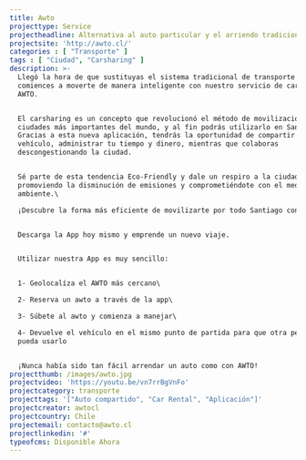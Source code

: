 ```yaml
---
title: Awto
projecttype: Service
projectheadline: Alternativa al auto particular y el arriendo tradicional
projectsite: 'http://awto.cl/'
categories : [ "Transporte" ] 
tags : [ "Ciudad", "Carsharing" ] 
description: >-
  Llegó la hora de que sustituyas el sistema tradicional de transporte y
  comiences a moverte de manera inteligente con nuestro servicio de carsharing
  AWTO.


  El carsharing es un concepto que revolucionó el método de movilización en las
  ciudades más importantes del mundo, y al fin podrás utilizarlo en Santiago.
  Gracias a esta nueva aplicación, tendrás la oportunidad de compartir un mismo
  vehículo, administrar tu tiempo y dinero, mientras que colaboras
  descongestionando la ciudad.


  Sé parte de esta tendencia Eco-Friendly y dale un respiro a la ciudad,
  promoviendo la disminución de emisiones y comprometiéndote con el medio
  ambiente.\

  ¡Descubre la forma más eficiente de movilizarte por todo Santiago con AWTO!


  Descarga la App hoy mismo y emprende un nuevo viaje.


  Utilizar nuestra App es muy sencillo:


  1- Geolocalíza el AWTO más cercano\

  2- Reserva un awto a través de la app\

  3- Súbete al awto y comienza a manejar\

  4- Devuelve el vehículo en el mismo punto de partida para que otra persona
  pueda usarlo


  ¡Nunca había sido tan fácil arrendar un auto como con AWTO!
projectthumb: /images/awto.jpg
projectvideo: 'https://youtu.be/vn7rrBgVnFo'
projectcategory: transporte
projecttags: '["Auto compartido", "Car Rental", "Aplicación"]'
projectcreator: awtocl
projectcountry: Chile
projectemail: contacto@awto.cl
projectlinkedin: '#'
typeofcms: Disponible Ahora
---
```




